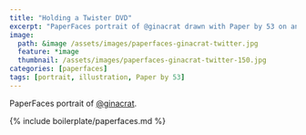 ```yaml
---
title: "Holding a Twister DVD"
excerpt: "PaperFaces portrait of @ginacrat drawn with Paper by 53 on an iPad."
image: 
  path: &image /assets/images/paperfaces-ginacrat-twitter.jpg 
  feature: *image
  thumbnail: /assets/images/paperfaces-ginacrat-twitter-150.jpg
categories: [paperfaces]
tags: [portrait, illustration, Paper by 53]
---
```


PaperFaces portrait of [@ginacrat](https://twitter.com/ginacrat).

{% include boilerplate/paperfaces.md %}
